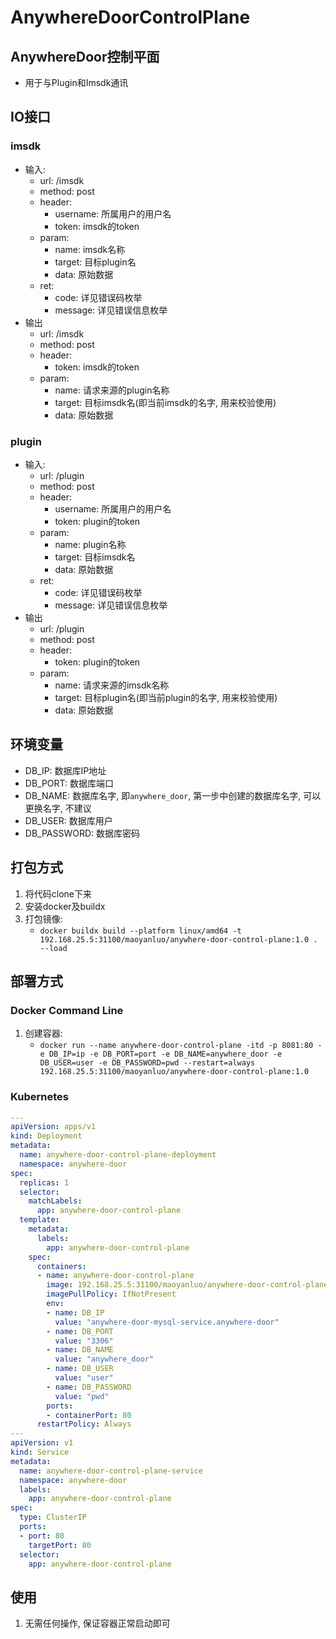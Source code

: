 # AnywhereDoorControlPlane

## AnywhereDoor控制平面
* 用于与Plugin和Imsdk通讯

## IO接口

### imsdk
* 输入:
  * url: /imsdk
  * method: post
  * header:
    * username: 所属用户的用户名
    * token: imsdk的token
  * param:
    * name: imsdk名称
    * target: 目标plugin名
    * data: 原始数据
  * ret:
    * code: 详见错误码枚举
    * message: 详见错误信息枚举
* 输出
  * url: /imsdk
  * method: post
  * header:
    * token: imsdk的token
  * param:
    * name: 请求来源的plugin名称
    * target: 目标imsdk名(即当前imsdk的名字, 用来校验使用)
    * data: 原始数据

### plugin
* 输入:
    * url: /plugin
    * method: post
    * header:
        * username: 所属用户的用户名
        * token: plugin的token
    * param:
        * name: plugin名称
        * target: 目标imsdk名
        * data: 原始数据
    * ret:
      * code: 详见错误码枚举
      * message: 详见错误信息枚举
* 输出
    * url: /plugin
    * method: post
    * header:
        * token: plugin的token
    * param:
        * name: 请求来源的imsdk名称
        * target: 目标plugin名(即当前plugin的名字, 用来校验使用)
        * data: 原始数据

## 环境变量
* DB_IP: 数据库IP地址
* DB_PORT: 数据库端口
* DB_NAME: 数据库名字, 即`anywhere_door`, 第一步中创建的数据库名字, 可以更换名字, 不建议
* DB_USER: 数据库用户
* DB_PASSWORD: 数据库密码


## 打包方式
1. 将代码clone下来
2. 安装docker及buildx
3. 打包镜像:
   * `docker buildx build --platform linux/amd64 -t 192.168.25.5:31100/maoyanluo/anywhere-door-control-plane:1.0 . --load`

## 部署方式

### Docker Command Line
1. 创建容器:
   * `docker run --name anywhere-door-control-plane -itd -p 8081:80 -e DB_IP=ip -e DB_PORT=port -e DB_NAME=anywhere_door -e DB_USER=user -e DB_PASSWORD=pwd --restart=always 192.168.25.5:31100/maoyanluo/anywhere-door-control-plane:1.0`


### Kubernetes
```yaml
---
apiVersion: apps/v1
kind: Deployment
metadata:
  name: anywhere-door-control-plane-deployment
  namespace: anywhere-door
spec:
  replicas: 1
  selector:
    matchLabels:
      app: anywhere-door-control-plane
  template:
    metadata:
      labels:
        app: anywhere-door-control-plane
    spec:
      containers:
      - name: anywhere-door-control-plane
        image: 192.168.25.5:31100/maoyanluo/anywhere-door-control-plane:1.0
        imagePullPolicy: IfNotPresent
        env:
        - name: DB_IP
          value: "anywhere-door-mysql-service.anywhere-door"
        - name: DB_PORT
          value: "3306"
        - name: DB_NAME
          value: "anywhere_door"
        - name: DB_USER
          value: "user"
        - name: DB_PASSWORD
          value: "pwd"
        ports:
        - containerPort: 80
      restartPolicy: Always
---
apiVersion: v1
kind: Service
metadata:
  name: anywhere-door-control-plane-service
  namespace: anywhere-door
  labels:
    app: anywhere-door-control-plane
spec:
  type: ClusterIP
  ports:
  - port: 80
    targetPort: 80
  selector:
    app: anywhere-door-control-plane
```

## 使用
1. 无需任何操作, 保证容器正常启动即可
